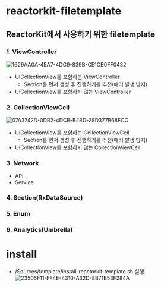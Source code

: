 # reactorkit-filetemplate

## ReactorKit에서 사용하기 위한 filetemplate
### 1. ViewController
![1629AA0A-4EA7-4DC9-839B-CE1CB0FF0432](https://user-images.githubusercontent.com/76252915/212968566-cf8fa99c-a7bf-47c7-9fdc-0e259f4cc6c4.png)
-  UICollectionView를 포함하는 ViewController
    - Section를 먼저 생성 후 진행하기를 추천(에러 발생 방지)
-  UICollectionView를 포함하지 않는 ViewController

### 2. CollectionViewCell
![07A3742D-0DB2-4DCB-B2BD-28D377B68FCC](https://user-images.githubusercontent.com/76252915/212968868-82d0b105-3fce-4de7-a1b8-3f177a1d9450.png)
-  UICollectionView를 포함하는 CollectionViewCell
    - Section를 먼저 생성 후 진행하기를 추천(에러 발생 방지)
-  UICollectionView를 포함하지 않는 CollectionViewCell

### 3. Network
-  API
-  Service

### 4. Section(RxDataSource)

### 5. Enum

### 6. Analytics(Umbrella)

# install
- /Sources/template/install-reactorkit-template.sh 실행
![23505F11-FF4E-4310-A32D-8B71B53F284A](https://user-images.githubusercontent.com/76252915/212968279-07ca6d34-f63b-4503-abca-2fff7e571c2b.png)
